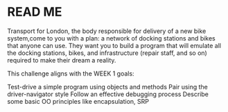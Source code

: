 # READ ME


Transport for London, the body responsible for delivery of a new bike system,come to you with a plan: a network of docking stations and bikes that anyone can use. They want you to build a program that will emulate all the docking stations, bikes, and infrastructure (repair staff, and so on) required to make their dream a reality.

This challenge aligns with the WEEK 1 goals:

Test-drive a simple program using objects and methods 
Pair using the driver-navigator style 
Follow an effective debugging process 
Describe some basic OO principles like encapsulation, SRP

